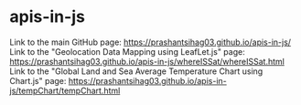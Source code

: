 # apis-in-js
Link to the main GitHub page:  https://prashantsihag03.github.io/apis-in-js/
Link to the "Geolocation Data Mapping using LeafLet.js" page: https://prashantsihag03.github.io/apis-in-js/whereISSat/whereISSat.html
Link to the "Global Land and Sea Average Temperature Chart using Chart.js" page: https://prashantsihag03.github.io/apis-in-js/tempChart/tempChart.html
